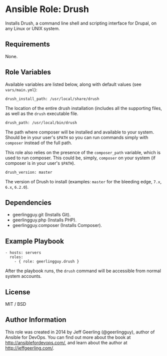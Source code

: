 # Ansible Role: Drush

Installs Drush, a command line shell and scripting interface for Drupal, on any Linux or UNIX system.

## Requirements

None.

## Role Variables

Available variables are listed below, along with default values (see `vars/main.yml`):

    drush_install_path: /usr/local/share/drush

The location of the entire drush installation (includes all the supporting files, as well as the `drush` executable file.

    drush_path: /usr/local/bin/drush

The path where composer will be installed and available to your system. Should be in your user's `$PATH` so you can run commands simply with `composer` instead of the full path.

This role also relies on the presence of the `composer_path` variable, which is used to run composer. This could be, simply, `composer` on your system (if composer is in your user's `$PATH`).

    drush_version: master

The version of Drush to install (examples: `master` for the bleeding edge, `7.x`, `6.x`, `6.2.0`).

## Dependencies

  - geerlingguy.git (Installs Git).
  - geerlingguy.php (Installs PHP).
  - geerlingguy.composer (Installs Composer).

## Example Playbook

    - hosts: servers
      roles:
        - { role: geerlingguy.drush }

After the playbook runs, the `drush` command will be accessible from normal system accounts.

## License

MIT / BSD

## Author Information

This role was created in 2014 by Jeff Geerling (@geerlingguy), author of Ansible for DevOps. You can find out more about the book at http://ansiblefordevops.com/, and learn about the author at http://jeffgeerling.com/.
